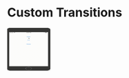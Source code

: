 # Custom Transitions
<img src="https://github.com/malinkas86/CustomTransition/blob/master/CustomTransition/demo.gif" alt="alt text" width="100" height="100"/>
